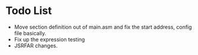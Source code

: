 # Todo List

- Move section definition out of main.asm and fix the start address, config file basically.
- Fix up the expression testing
- JSRFAR changes.
